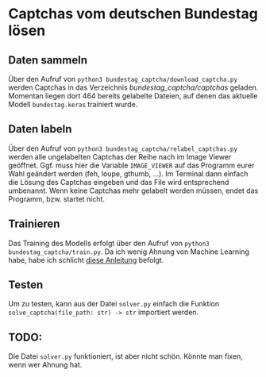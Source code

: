 # Captchas vom deutschen Bundestag lösen
## Daten sammeln
Über den Aufruf von `python3 bundestag_captcha/download_captcha.py` werden Captchas in das Verzeichnis *bundestag_captcha/captchas* geladen. Momentan liegen dort 464 bereits gelabelte Dateien, auf denen das aktuelle Modell `bundestag.keras` trainiert wurde.

## Daten labeln
Über den Aufruf von `python3 bundestag_captcha/relabel_captchas.py` werden alle ungelabelten Captchas der Reihe nach im Image Viewer geöffnet. Ggf. muss hier die Variable `IMAGE_VIEWER` auf das Programm eurer Wahl geändert werden (feh, loupe, gthumb, ...). Im Terminal dann einfach die Lösung des Captchas eingeben und das File wird entsprechend umbenannt. Wenn keine Captchas mehr gelabelt werden müssen, endet das Programm, bzw. startet nicht.

## Trainieren
Das Training des Modells erfolgt über den Aufruf von `python3 bundestag_captcha/train.py`. Da ich wenig Ahnung von Machine Learning habe, habe ich schlicht [diese Anleitung](https://keras.io/examples/vision/captcha_ocr/) befolgt.

## Testen
Um zu testen, kann aus der Datei `solver.py` einfach die Funktion `solve_captcha(file_path: str) -> str` importiert werden.

## TODO:
Die Datei `solver.py` funktioniert, ist aber nicht schön. Könnte man fixen, wenn wer Ahnung hat.
